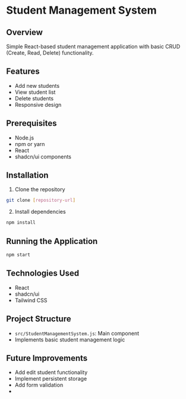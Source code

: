 # Student Management System

## Overview
Simple React-based student management application with basic CRUD (Create, Read, Delete) functionality.

## Features
- Add new students
- View student list
- Delete students
- Responsive design

## Prerequisites
- Node.js
- npm or yarn
- React
- shadcn/ui components

## Installation
1. Clone the repository
```bash
git clone [repository-url]
```

2. Install dependencies
```bash
npm install
```

## Running the Application
```bash
npm start
```

## Technologies Used
- React
- shadcn/ui
- Tailwind CSS

## Project Structure
- `src/StudentManagementSystem.js`: Main component
- Implements basic student management logic

## Future Improvements
- Add edit student functionality
- Implement persistent storage
- Add form validation
- 
